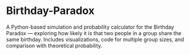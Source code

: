 # Birthday-Paradox
A Python-based simulation and probability calculator for the Birthday Paradox — exploring how likely it is that two people in a group share the same birthday. Includes visualizations, code for multiple group sizes, and comparison with theoretical probability.
